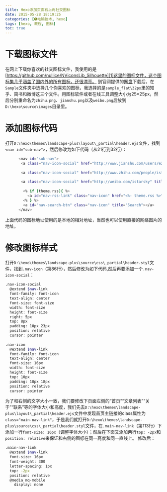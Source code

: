 ```yaml
---
title: Hexo添加页面右上角社交图标
date: 2015-05-28 18:19:25
categories: [➎电脑技术, hexo]
tags: [hexo, 教程, 图标]
toc: true
---
```

# 下载图标文件
在网上下载你喜欢的社交图标文件，我使用的是[https://github.com/nullice/NViconsLib_Silhouette][1]这里的图标文件，这个图标集几乎涵盖了国内外的所有图标，还很漂亮。
到官网提供的[网盘][2]下载后，在`Sample`文件夹中选择几个你喜欢的图标，我选择的是`sample_flat\32px`里的知乎、简书和微博这三个文件。用图标软件或者在线工具调整大小为25×25px，然后分别重命名为`zhihu.png`、`jianshu.png`以及`weibo.png`后放到`D:\hexo\source\images`目录里。
# 添加图标代码
打开`D:\hexo\themes\landscape-plus\layout\_partial\header.ejs`文件，找到`<nav id="sub-nav">`，然后修改为如下代码（从21行到32行）：
``` bash
      <nav id="sub-nav">	   	  
       <a class="nav-icon-social" href="http://www.jianshu.com/users/e2bf41f8a517/latest_articles" title="简书" target="_blank"><img src="/images/jianshu.png"></a>
	   
	   <a class="nav-icon-social" href="http://www.zhihu.com/people/istarsky" title="知乎" target="_blank"><img src="/images/zhihu.png"></a>
	   
	   <a class="nav-icon-social" href="http://weibo.com/istarsky" title="微博" target="_blank"><img src="/images/weibo.png"></a>
	   
        <% if (theme.rss){ %>		
          <a id="nav-rss-link" class="nav-icon" href="<%- theme.rss %>" title="RSS Feed"></a>
        <% } %>
        <a id="nav-search-btn" class="nav-icon" title="Search"></a>	
      </nav>
```
上面代码的图标地址使用的是本地的相对地址，当然也可以使用直接的网络图片的地址。
<!--more-->
# 修改图标样式
打开`D:\hexo\themes\landscape-plus\source\css\_partial\header.styl`文件，找到`.nav-icon`（第86行），然后修改为如下代码,然后再要添加一个`.nav-icon-social`：
``` bash
.nav-icon-social
  @extend $nav-link
  font-family: font-icon
  text-align: center
  font-size: font-size
  width: font-size
  height: font-size
  right: 5px
  top: 8px
  padding: 10px 23px
  position: relative
  cursor: pointer
  
.nav-icon
  @extend $nav-link
  font-family: font-icon
  text-align: center
  font-size: 16px
  width: font-size
  height: font-size
  top: 10px
  padding: 10px 18px
  position: relative
  cursor: pointer
```
为了和右侧的文字大小一致，我们要修改下页面左侧的“首页”“文章列表”“关于”“联系”等的字体大小和高度，我们先去`D:\hexo\themes\landscape-plus\layout\_partial\header.ejs`文件中发现首页主链接的class属性为`class="main-nav-link"`，于是我们就打开`D:\hexo\themes\landscape-plus\source\css\_partial\header.styl`文件，在`.main-nav-link`（第113行）下添加一行`font-size: 16px`（调整字体大小）；然后在下面又添加两行`top: -2px`和`position: relative`来保证和右侧的图标在同一高度和同一直线上。
修改后：
``` bash
.main-nav-link
  @extend $nav-link
  font-size: 16px
  font-weight: 300
  letter-spacing: 1px
  top: -2px
  position: relative
  @media mq-mobile
    display: none
```



  [1]: https://github.com/nullice/NViconsLib_Silhouette
  [2]: http://pan.baidu.com/s/18jcWe